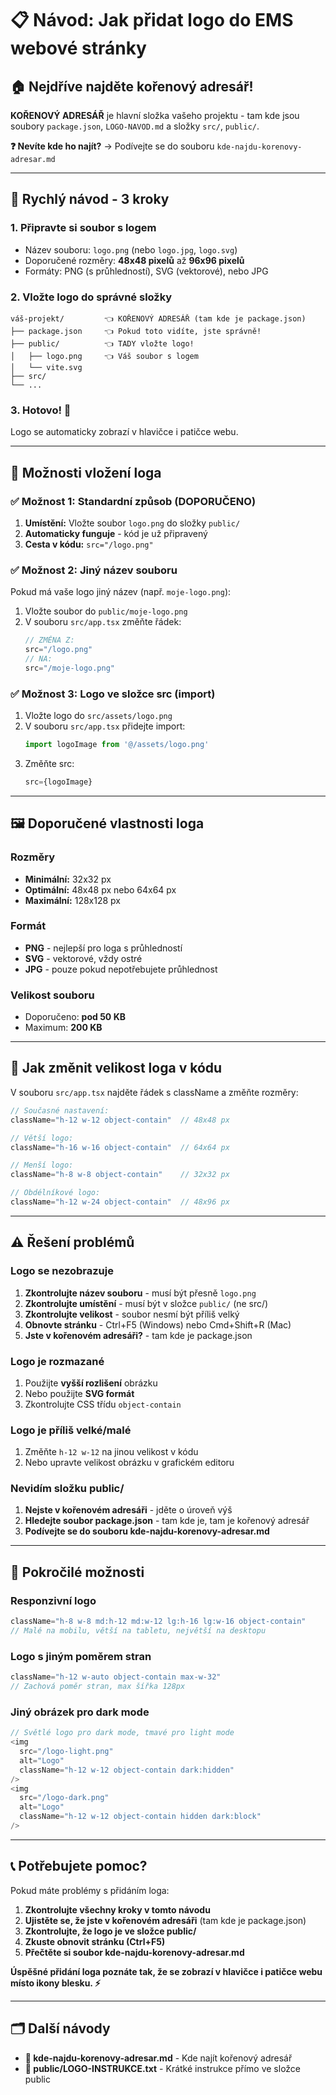# 📋 Návod: Jak přidat logo do EMS webové stránky

## 🏠 Nejdříve najděte kořenový adresář!

**KOŘENOVÝ ADRESÁŘ** je hlavní složka vašeho projektu - tam kde jsou soubory `package.json`, `LOGO-NAVOD.md` a složky `src/`, `public/`.

**❓ Nevíte kde ho najít?** → Podívejte se do souboru `kde-najdu-korenovy-adresar.md`

---

## 🎯 Rychlý návod - 3 kroky

### 1. Připravte si soubor s logem
- Název souboru: `logo.png` (nebo `logo.jpg`, `logo.svg`)
- Doporučené rozměry: **48x48 pixelů** až **96x96 pixelů**
- Formáty: PNG (s průhledností), SVG (vektorové), nebo JPG

### 2. Vložte logo do správné složky
```
váš-projekt/         👈 KOŘENOVÝ ADRESÁŘ (tam kde je package.json)
├── package.json     👈 Pokud toto vidíte, jste správně!
├── public/          👈 TADY vložte logo!
│   ├── logo.png     👈 Váš soubor s logem
│   └── vite.svg
├── src/
└── ...
```

### 3. Hotovo! 🎉
Logo se automaticky zobrazí v hlavičce i patičce webu.

---

## 📁 Možnosti vložení loga

### ✅ Možnost 1: Standardní způsob (DOPORUČENO)
1. **Umístění:** Vložte soubor `logo.png` do složky `public/`
2. **Automaticky funguje** - kód je už připravený
3. **Cesta v kódu:** `src="/logo.png"`

### ✅ Možnost 2: Jiný název souboru
Pokud má vaše logo jiný název (např. `moje-logo.png`):

1. Vložte soubor do `public/moje-logo.png`
2. V souboru `src/app.tsx` změňte řádek:
   ```typescript
   // ZMĚNA Z:
   src="/logo.png"
   // NA:
   src="/moje-logo.png"
   ```

### ✅ Možnost 3: Logo ve složce src (import)
1. Vložte logo do `src/assets/logo.png`
2. V souboru `src/app.tsx` přidejte import:
   ```typescript
   import logoImage from '@/assets/logo.png'
   ```
3. Změňte src:
   ```typescript
   src={logoImage}
   ```

---

## 🖼️ Doporučené vlastnosti loga

### Rozměry
- **Minimální:** 32x32 px
- **Optimální:** 48x48 px nebo 64x64 px  
- **Maximální:** 128x128 px

### Formát
- **PNG** - nejlepší pro loga s průhledností
- **SVG** - vektorové, vždy ostré
- **JPG** - pouze pokud nepotřebujete průhlednost

### Velikost souboru
- Doporučeno: **pod 50 KB**
- Maximum: **200 KB**

---

## 🔧 Jak změnit velikost loga v kódu

V souboru `src/app.tsx` najděte řádek s className a změňte rozměry:

```typescript
// Současné nastavení:
className="h-12 w-12 object-contain"  // 48x48 px

// Větší logo:
className="h-16 w-16 object-contain"  // 64x64 px

// Menší logo:
className="h-8 w-8 object-contain"    // 32x32 px

// Obdélníkové logo:
className="h-12 w-24 object-contain"  // 48x96 px
```

---

## ⚠️ Řešení problémů

### Logo se nezobrazuje
1. **Zkontrolujte název souboru** - musí být přesně `logo.png`
2. **Zkontrolujte umístění** - musí být v složce `public/` (ne src/)
3. **Zkontrolujte velikost** - soubor nesmí být příliš velký
4. **Obnovte stránku** - Ctrl+F5 (Windows) nebo Cmd+Shift+R (Mac)
5. **Jste v kořenovém adresáři?** - tam kde je package.json

### Logo je rozmazané
1. Použijte **vyšší rozlišení** obrázku
2. Nebo použijte **SVG formát**
3. Zkontrolujte CSS třídu `object-contain`

### Logo je příliš velké/malé
1. Změňte `h-12 w-12` na jinou velikost v kódu
2. Nebo upravte velikost obrázku v grafickém editoru

### Nevidím složku public/
1. **Nejste v kořenovém adresáři** - jděte o úroveň výš
2. **Hledejte soubor package.json** - tam kde je, tam je kořenový adresář
3. **Podívejte se do souboru kde-najdu-korenovy-adresar.md**

---

## 🚀 Pokročilé možnosti

### Responzivní logo
```typescript
className="h-8 w-8 md:h-12 md:w-12 lg:h-16 lg:w-16 object-contain"
// Malé na mobilu, větší na tabletu, největší na desktopu
```

### Logo s jiným poměrem stran
```typescript
className="h-12 w-auto object-contain max-w-32"
// Zachová poměr stran, max šířka 128px
```

### Jiný obrázek pro dark mode
```typescript
// Světlé logo pro dark mode, tmavé pro light mode
<img 
  src="/logo-light.png" 
  alt="Logo" 
  className="h-12 w-12 object-contain dark:hidden"
/>
<img 
  src="/logo-dark.png" 
  alt="Logo" 
  className="h-12 w-12 object-contain hidden dark:block"
/>
```

---

## 📞 Potřebujete pomoc?

Pokud máte problémy s přidáním loga:
1. **Zkontrolujte všechny kroky v tomto návodu**
2. **Ujistěte se, že jste v kořenovém adresáři** (tam kde je package.json)
3. **Zkontrolujte, že logo je ve složce public/**
4. **Zkuste obnovit stránku (Ctrl+F5)**
5. **Přečtěte si soubor kde-najdu-korenovy-adresar.md**

**Úspěšné přidání loga poznáte tak, že se zobrazí v hlavičce i patičce webu místo ikony blesku. ⚡**

---

## 🗂️ Další návody

- **📁 kde-najdu-korenovy-adresar.md** - Kde najít kořenový adresář
- **📄 public/LOGO-INSTRUKCE.txt** - Krátké instrukce přímo ve složce public